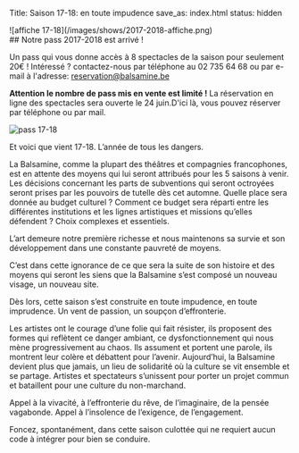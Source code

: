 Title: Saison 17-18: en toute impudence
save_as: index.html
status: hidden

<div markdown=true>
![affiche 17-18](/images/shows/2017-2018-affiche.png)
</div>

<div markdown=true>
## Notre pass 2017-2018 est arrivé !

Un pass qui vous donne accès à 8 spectacles de la saison pour seulement 20€ ! Intéressé ? contactez-nous par téléphone au 02 735 64 68 ou par e-mail à l'adresse: reservation@balsamine.be

**Attention le nombre de pass mis en vente est limité !**
La réservation en ligne des spectacles sera ouverte le 24 juin.D'ici là, vous pouvez réserver par téléphone ou par mail.


![pass 17-18](/images/shows/2017-2018-pass.jpg)
</div>

<div id="edito" markdown=true>
Et voici que vient 17-18. L’année de tous les dangers.

La Balsamine, comme la plupart des théâtres et compagnies francophones, est en attente des moyens qui lui seront attribués pour les 5 saisons à venir. Les décisions concernant les parts de subventions qui seront  octroyées seront prises par les pouvoirs de tutelle dès cet automne. Quelle place sera donnée au budget culturel ? Comment ce budget sera réparti entre les différentes institutions et les lignes artistiques et missions qu’elles défendent ? Choix complexes et essentiels.

L’art demeure notre première richesse et nous maintenons sa survie et son développement dans une constante pauvreté de moyens.

C’est dans cette ignorance de ce que sera la suite de son histoire et des moyens qui seront les siens que la Balsamine s’est composé un nouveau visage, un nouveau site.

Dès lors, cette saison s’est construite en toute impudence, en toute imprudence. Un vent de passion, un soupçon d’effronterie.

Les artistes ont le courage d’une folie qui fait résister, ils proposent des formes qui reflètent ce danger ambiant, ce dysfonctionnement qui nous mène progressivement au chaos. Ils assument et portent une parole, ils montrent leur colère et débattent pour l’avenir. Aujourd’hui, la Balsamine devient plus que jamais, un lieu de solidarité où la culture se vit ensemble et se partage.  Artistes et spectateurs s’unissent pour porter un projet commun et bataillent pour une culture du non-marchand. 

Appel à la vivacité, à l’effronterie du rêve, de l’imaginaire, de la pensée vagabonde. Appel à l’insolence de l’exigence, de l’engagement.

Foncez, spontanément, dans cette saison culottée qui ne requiert aucun code à intégrer pour bien se conduire.
</div>
